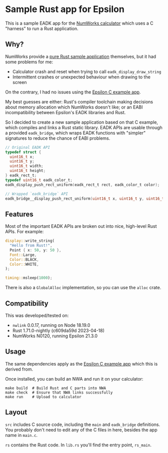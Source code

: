 # Sample Rust app for Epsilon

This is a sample EADK app for the [NumWorks calculator](https://www.numworks.com) which uses a C
"harness" to run a Rust application.

## Why?

NumWorks provide a [pure Rust sample application](https://github.com/numworks/epsilon-sample-app-rust)
themselves, but it had some problems for me:

- Calculator crash and reset when trying to call `eadk_display_draw_string`
- Intermittent crashes or unexpected behaviour when drawing to the screen

On the contrary, I had no issues using the [Epsilon C example app](https://github.com/numworks/epsilon-sample-app-c).

My best guesses are either: Rust's compiler toolchain making decisions about memory allocation which
NumWorks doesn't like; or an EABI incompatibility between Epsilon's EADK libraries and Rust.

So I decided to create a new sample application based on that C example, which compiles and links a
Rust static library. EADK APIs are usable through a provided `eadk_bridge`, which wraps EADK
functions with "simpler" signatures to reduce the chance of EABI problems.

```c
// Original EADK API
typedef struct {
  uint16_t x;
  uint16_t y;
  uint16_t width;
  uint16_t height;
} eadk_rect_t;
typedef uint16_t eadk_color_t;
eadk_display_push_rect_uniform(eadk_rect_t rect, eadk_color_t color);

// Wrapped `eadk_bridge` API
eadk_bridge__display_push_rect_uniform(uint16_t x, uint16_t y, uint16_t width, uint16_t height, uint16_t color);
```

## Features

Most of the important EADK APIs are broken out into nice, high-level Rust APIs. For example:

```rust
display::write_string(
  "Hello from Rust!",
  Point { x: 50, y: 50 },
  Font::Large,
  Color::BLACK,
  Color::WHITE,
);

timing::msleep(1000);
```

There is also a `GlobalAlloc` implementation, so you can use the `alloc` crate.

## Compatibility

This was developed/tested on:

- `nwlink` 0.0.17, running on Node 18.19.0
- Rust 1.71.0-nightly (c609da59d 2023-04-18)
- NumWorks N0120, running Epsilon 21.3.0

## Usage

The same dependencies apply as the [Epsilon C example app](https://github.com/numworks/epsilon-sample-app-c)
which this is derived from.

Once installed, you can build an NWA and run it on your calculator:

```shell
make build  # Build Rust and C parts into NWA
make check  # Ensure that NWA links successfully
make run    # Upload to calculator
```

## Layout

`src` includes C source code, including the `main` and `eadk_bridge` definitions. You probably don't
need to edit any of the C files in here, besides the app name in `main.c`.

`rs` contains the Rust code. In `lib.rs` you'll find the entry point, `rs_main`.
